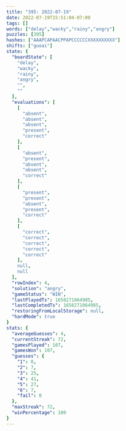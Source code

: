 ```yaml
---
title: "395: 2022-07-19"
date: 2022-07-19T15:51:04-07:00
tags: []
words: ["delay","wacky","rainy","angry"]
puzzles: [395]
hashes: ["AAAPCAPAACPPAPCCCCCCXXXXXXXXXX"]
shifts: ["guoai"]
state: {
  "boardState": [
    "delay",
    "wacky",
    "rainy",
    "angry",
    "",
    ""
  ],
  "evaluations": [
    [
      "absent",
      "absent",
      "absent",
      "present",
      "correct"
    ],
    [
      "absent",
      "present",
      "absent",
      "absent",
      "correct"
    ],
    [
      "present",
      "present",
      "absent",
      "present",
      "correct"
    ],
    [
      "correct",
      "correct",
      "correct",
      "correct",
      "correct"
    ],
    null,
    null
  ],
  "rowIndex": 4,
  "solution": "angry",
  "gameStatus": "WIN",
  "lastPlayedTs": 1658271064985,
  "lastCompletedTs": 1658271064985,
  "restoringFromLocalStorage": null,
  "hardMode": true
}
stats: {
  "averageGuesses": 4,
  "currentStreak": 72,
  "gamesPlayed": 107,
  "gamesWon": 107,
  "guesses": {
    "1": 0,
    "2": 7,
    "3": 25,
    "4": 41,
    "5": 27,
    "6": 7,
    "fail": 0
  },
  "maxStreak": 72,
  "winPercentage": 100
}
---
```


<!-- more -->

